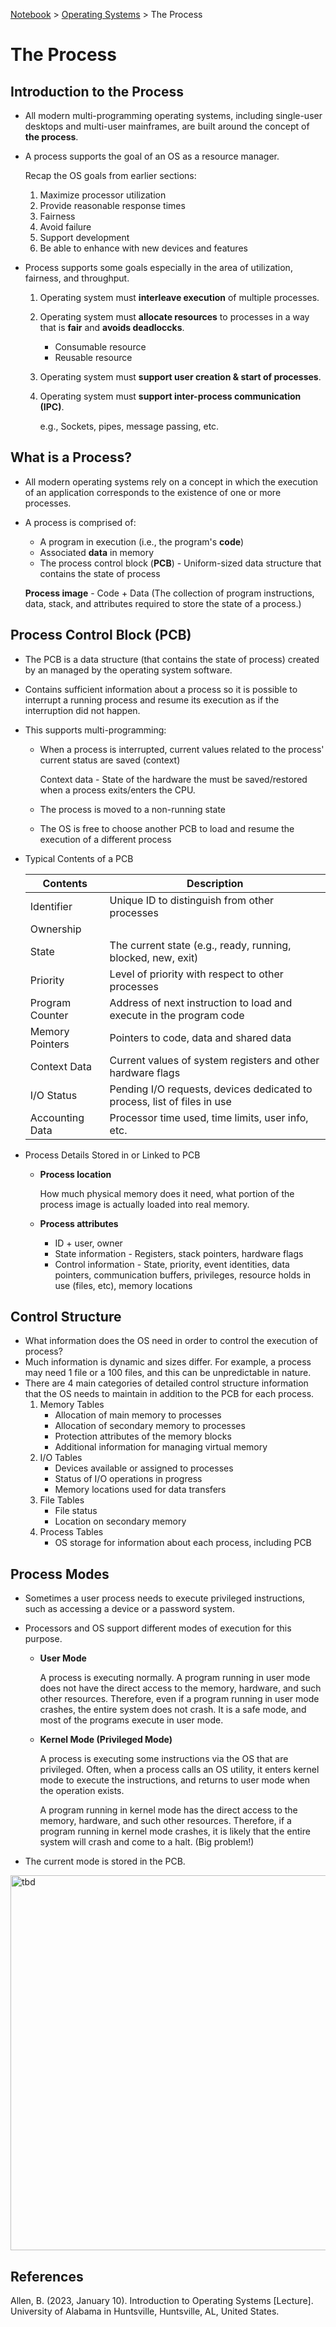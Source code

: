 <a href="../">Notebook</a> > <a href="./">Operating Systems</a> > The Process

# The Process



## Introduction to the Process

* All modern multi-programming operating systems, including single-user desktops and multi-user mainframes, are built around the concept of **the process**.

* A process supports the goal of an OS as a resource manager.

  Recap the OS goals from earlier sections:

  1. Maximize processor utilization
  2. Provide reasonable response times
  3. Fairness
  4. Avoid failure
  5. Support development
  6. Be able to enhance with new devices and features

* Process supports some goals especially in the area of utilization, fairness, and throughput.

  1. Operating system must **interleave execution** of multiple processes.
  
  2. Operating system must **allocate resources** to processes in a way that is **fair** and **avoids deadloccks**.
  
     - Consumable resource
     - Reusable resource
  
  3. Operating system must **support user creation & start of processes**.
  
  4. Operating system must **support inter-process communication (IPC)**.
  
     e.g., Sockets, pipes, message passing, etc.



## What is a Process?

* All modern operating systems rely on a concept in which the execution of an application corresponds to the existence of one or more processes.

* A process is comprised of:

  - A program in execution (i.e., the program's **code**)
  - Associated **data** in memory
  - The process control block (**PCB**) - Uniform-sized data structure that contains the state of process

  **Process image** - Code + Data (The collection of program instructions, data, stack, and attributes required to store the state of a process.)



## Process Control Block (PCB)

* The PCB is a data structure (that contains the state of process) created by an managed by the operating system software.

* Contains sufficient information about a process so it is possible to interrupt a running process and resume its execution as if the interruption did not happen.

* This supports multi-programming:

  - When a process is interrupted, current values related to the process' current status are saved (context)

    Context data - State of the hardware the must be saved/restored when a process exits/enters the CPU.

  - The process is moved to a non-running state

  - The OS is free to choose another PCB to load and resume the execution of a different process

* Typical Contents of a PCB

  | Contents        | Description                                                  |
  | --------------- | ------------------------------------------------------------ |
  | Identifier      | Unique ID to distinguish from other processes                |
  | Ownership       |                                                              |
  | State           | The current state (e.g., ready, running, blocked, new, exit) |
  | Priority        | Level of priority with respect to other processes            |
  | Program Counter | Address of next instruction to load and execute in the program code |
  | Memory Pointers | Pointers to code, data and shared data                       |
  | Context Data    | Current values of system registers and other hardware flags  |
  | I/O Status      | Pending I/O requests, devices dedicated to process, list of files in use |
  | Accounting Data | Processor time used, time limits, user info, etc.            |

* Process Details Stored in or Linked to PCB

  * **Process location**

    How much physical memory does it need, what portion of the process image is actually loaded into real memory.

  * **Process attributes**

    - ID + user, owner
    - State information - Registers, stack pointers, hardware flags
    - Control information - State, priority, event identities, data pointers, communication buffers, privileges, resource holds in use (files, etc), memory locations



## Control Structure

* What information does the OS need in order to control the execution of process?
* Much information is dynamic and sizes differ. For example, a process may need 1 file or a 100 files, and this can be unpredictable in nature.
* There are 4 main categories of detailed control structure information that the OS needs to maintain in addition to the PCB for each process.
  1. Memory Tables
     - Allocation of main memory to processes
     - Allocation of secondary memory to processes
     - Protection attributes of the memory blocks
     - Additional information for managing virtual memory
  2. I/O Tables
     - Devices available or assigned to processes
     - Status of I/O operations in progress
     - Memory locations used for data transfers
  3. File Tables
     - File status
     - Location on secondary memory
  4. Process Tables
     - OS storage for information about each process, including PCB



## Process Modes

* Sometimes a user process needs to execute privileged instructions, such as accessing a device or a password system.

* Processors and OS support different modes of execution for this purpose.

  * **User Mode**

    A process is executing normally. A program running in user mode does not have the direct access to the memory, hardware, and such other resources. Therefore, even if a program running in user mode crashes, the entire system does not crash. It is a safe mode, and most of the programs execute in user mode.

  * **Kernel Mode (Privileged Mode)**

    A process is executing some instructions via the OS that are privileged. Often, when a process calls an OS utility, it enters kernel mode to execute the instructions, and returns to user mode when the operation exists. 
    
    A program running in kernel mode has the direct access to the memory, hardware, and such other resources. Therefore, if a program running in kernel mode crashes, it is likely that the entire system will crash and come to a halt. (Big problem!)

* The current mode is stored in the PCB.





<img src="./img/tbd.png" alt="tbd" width="600">










## References

Allen, B. (2023, January 10). Introduction to Operating Systems [Lecture]. University of Alabama in Huntsville, Huntsville, AL, United States.
